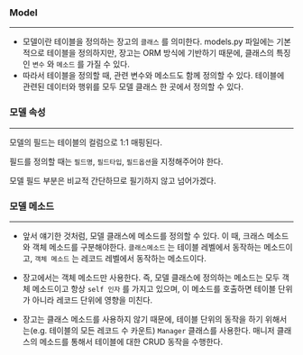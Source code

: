 ### Model

---

- 모델이란 테이블을 정의하는 장고의 `클래스` 를 의미한다. models.py 파일에는 기본적으로 테이블을 정의하지만, 장고는 ORM 방식에 기반하기 때문에, 클래스의 특징인 `변수` 와 `메소드` 를 가질 수 있다. 
- 따라서 테이블을 정의할 때, 관련 변수와 메소드도 함께 정의할 수 있다. 테이블에 관련된 데이터와 행위를 모두 모델 클래스 한 곳에서 정의할 수 있다.



### 모델 속성

---

모델의 필드는 테이블의 컬럼으로 1:1 매핑된다.

필드를 정의할 때는 `필드명`,  `필드타입`,  `필드옵션`을 지정해주어야 한다.

모델 필드 부분은 비교적 간단하므로 필기하지 않고 넘어가겠다.



### 모델 메소드

---

- 앞서 얘기한 것처럼, 모델 클래스에 메소드를 정의할 수 있다. 이 때, 크래스 메소드와 객체 메소드를 구분해야한다. `클래스메소드` 는 테이블 레벨에서 동작하는 메소드이고, `객체 메소드` 는 레코드 레벨에서 동작하는 메소드이다.

-  장고에서는 객체 메소드만 사용한다. 즉, 모델 클래스에 정의하는 메소드는 모두 객체 메소드이고 항상 `self 인자` 를  가지고 있으며, 이 메소드를 호출하면 테이블 단위가 아니라 레코드 단위에 영향을 미친다. 

- 장고는 클래스 메소드를 사용하지 않기 때문에, 테이블 단위의 동작을 하기 위해서는(e.g. 테이블의 모든 레코드 수 카운트) `Manager` 클래스를 사용한다. 매니저 클래스의 메소드를 통해서 테이블에 대한 CRUD 동작을 수행한다. 

  

